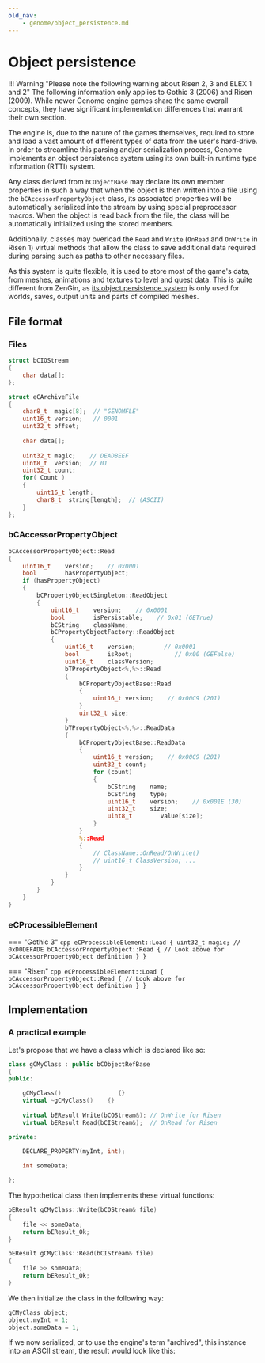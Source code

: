 ```yaml
---
old_nav:
    - genome/object_persistence.md
---
```

# Object persistence 


!!! Warning "Please note the following warning about Risen 2, 3 and ELEX 1 and 2"
    The following information only applies to Gothic 3 (2006) and Risen (2009). While newer Genome engine games share the same overall concepts, they have significant implementation differences that warrant their own section.

The engine is, due to the nature of the games themselves, required to store and load a vast amount of different types of data from the user's hard-drive. In order to streamline this parsing and/or serialization process, Genome implements an object persistence system using its own built-in runtime type information (RTTI) system.

Any class derived from `bCObjectBase` may declare its own member properties in such a way that when the object is then written into a file using the `bCAccessorPropertyObject` class, its associated properties will be automatically serialized into the stream by using special preprocessor macros. When the object is read back from the file, the class will be automatically initialized using the stored members.

Additionally, classes may overload the `Read` and `Write` (`OnRead` and `OnWrite` in Risen 1) virtual methods that allow the class to save additional data required during parsing such as paths to other necessary files.

As this system is quite flexible, it is used to store most of the game's data, from meshes, animations and textures to level and quest data. This is quite different from ZenGin, as [its object persistence system](../../zengin/general_info/object_persistence.md) is only used for worlds, saves, output units and parts of compiled meshes.

## File format

### Files

``` cpp
struct bCIOStream
{
    char data[];
};
```

``` cpp
struct eCArchiveFile
{
    char8_t  magic[8];  // "GENOMFLE"
    uint16_t version;   // 0001
    uint32_t offset;
    
    char data[];
    
    uint32_t magic;    // DEADBEEF
    uint8_t  version;  // 01
    uint32_t count;
    for( Count )
    {
        uint16_t length;
        char8_t  string[length];  // (ASCII)
    }
};
```


### bCAccessorPropertyObject

``` cpp
bCAccessorPropertyObject::Read 
{
    uint16_t    version;    // 0x0001
    bool        hasPropertyObject;
    if (hasPropertyObject)
    {
        bCPropertyObjectSingleton::ReadObject
        {
            uint16_t    version;    // 0x0001
            bool        isPersistable;    // 0x01 (GETrue)
            bCString    className;
            bCPropertyObjectFactory::ReadObject
            {
                uint16_t    version;        // 0x0001
                bool        isRoot;            // 0x00 (GEFalse)
                uint16_t    classVersion;
                bTPropertyObject<%,%>::Read
                {
                    bCPropertyObjectBase::Read
                    {
                        uint16_t version;    // 0x00C9 (201)
                    }
                    uint32_t size;
                }
                bTPropertyObject<%,%>::ReadData
                {
                    bCPropertyObjectBase::ReadData
                    {
                        uint16_t version;    // 0x00C9 (201)
                        uint32_t count;
                        for (count)
                        {
                            bCString    name;
                            bCString    type;
                            uint16_t    version;    // 0x001E (30)
                            uint32_t    size;
                            uint8_t        value[size];
                        }
                    }
                    %::Read
                    {
                        // ClassName::OnRead/OnWrite()
                        // uint16_t ClassVersion; ...
                    }
                }
            }
        }
    }
}
```

### eCProcessibleElement

=== "Gothic 3"
    ```cpp
    eCProcessibleElement::Load
    {
        uint32_t magic; // 0xD0DEFADE
        bCAccessorPropertyObject::Read
        {
            // Look above for bCAccessorPropertyObject definition
        }
    }
    ```

=== "Risen"
    ```cpp
    eCProcessibleElement::Load
    {
        bCAccessorPropertyObject::Read
        {
            // Look above for bCAccessorPropertyObject definition
        }
    }
    ```

## Implementation

### A practical example

Let's propose that we have a class which is declared like so:

```cpp
class gCMyClass : public bCObjectRefBase
{
public:

    gCMyClass()                {}
    virtual ~gCMyClass()    {}
        
    virtual bEResult Write(bCOStream&); // OnWrite for Risen
    virtual bEResult Read(bCIStream&);  // OnRead for Risen

private:

    DECLARE_PROPERTY(myInt, int);
    
    int someData;

};

```

The hypothetical class then implements these virtual functions:

```cpp
bEResult gCMyClass::Write(bCOStream& file)
{
    file << someData;
    return bEResult_Ok;
}

bEResult gCMyClass::Read(bCIStream& file)
{
    file >> someData;
    return bEResult_Ok;
}

```

We then initialize the class in the following way:

```cpp
gCMyClass object;
object.myInt = 1;
object.someData = 1;
```

If we now serialized, or to use the engine's term "archived", this instance into an ASCII stream, the result would look like this:

```

```
